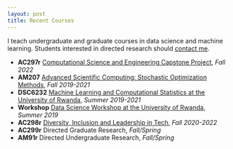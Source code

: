 ```yaml
---
layout: post
title: Recent Courses
---
```


I teach undergraduate and graduate courses in data science and machine learning. Students interested in directed research should [contact me](/advising.html).

* **AC297r** [Computational Science and Engineering Capstone Project](https://www.capstone.iacs.seas.harvard.edu), *Fall 2022*
* **AM207** [Advanced Scientific Computing: Stochastic Optimization Methods](https://onefishy.github.io/am207/), *Fall 2019-2021*
* **DSC6232** [Machine Learning and Computational Statistics at the University of Rwanda](https://onefishy.github.io/Rwanda-Data-Science/), *Summer 2019-2021*
* **Workshop** [Data Science Workshop at the University of Rwanda](https://github.com/onefishy/rwanda_workshop), *Summer 2019*
* **AC298r** [Diversity, Inclusion and Leadership in Tech](https://onefishy.github.io/DIL_in_tech/), *Fall 2020-2022*
* **AC299r** Directed Graduate Research, *Fall/Spring*
* **AM91r** Directed Undergraduate Research, *Fall/Spring*


